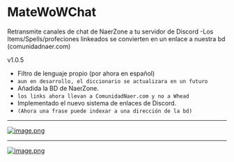 # MateWoWChat
Retransmite canales de chat de NaerZone a tu servidor de Discord
-Los Items/Spells/profeciones linkeados se convierten en un enlace a nuestra bd (comunidadnaer.com)

v1.0.5
- Filtro de lenguaje propio (por ahora en español)
- `aun en desarrollo, el diccionario se actualizara en un futuro`
- Añadida la BD de NaerZone.
- `los links ahora llevan a ComunidadNaer.com y no a Whead`
- Implementado el nuevo sistema de enlaces de Discord.
- `(Ahora una frase puede indexar a una dirección de la bd)`


-----------------------------------------------------------------
[![image.png](https://i.postimg.cc/hGWm1NYS/image.png)](https://postimg.cc/G4K9cgrN)

-----------------------------------------------------------------

[![image.png](https://i.postimg.cc/YqvPjjZh/image.png)](https://postimg.cc/gnPsTcYW)
